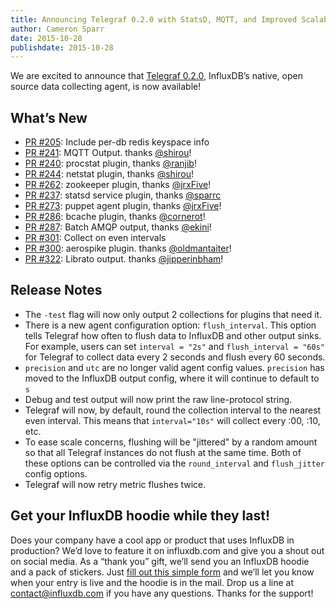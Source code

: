 ```yaml
---
title: Announcing Telegraf 0.2.0 with StatsD, MQTT, and Improved Scalability
author: Cameron Sparr
date: 2015-10-28
publishdate: 2015-10-28
---
```


We are excited to announce that [Telegraf 0.2.0](https://github.com/influxdb/telegraf), InfluxDB’s native, open source data collecting
agent, is now available!

## What’s New

- [PR #205](https://github.com/influxdb/telegraf/pull/205): Include per-db redis keyspace info
- [PR #241](https://github.com/influxdb/telegraf/pull/241): MQTT Output. thanks [@shirou](https://github.com/shirou)!
- [PR #240](https://github.com/influxdb/telegraf/pull/240): procstat plugin, thanks [@ranjib](https://github.com/ranjib)!
- [PR #244](https://github.com/influxdb/telegraf/pull/244): netstat plugin, thanks [@shirou](https://github.com/shirou)!
- [PR #262](https://github.com/influxdb/telegraf/pull/262): zookeeper plugin, thanks [@jrxFive](https://github.com/jrxFive)!
- [PR #237](https://github.com/influxdb/telegraf/pull/237): statsd service plugin, thanks [@sparrc](https://github.com/sparrc)
- [PR #273](https://github.com/influxdb/telegraf/pull/273): puppet agent plugin, thanks [@jrxFive](https://github.com/jrxFive)!
- [PR #286](https://github.com/influxdb/telegraf/pull/286): bcache plugin, thanks [@cornerot](https://github.com/cornerot)!
- [PR #287](https://github.com/influxdb/telegraf/pull/287): Batch AMQP output, thanks [@ekini](https://github.com/ekini)!
- [PR #301](https://github.com/influxdb/telegraf/pull/301): Collect on even intervals
- [PR #300](https://github.com/influxdb/telegraf/pull/300): aerospike plugin. thanks [@oldmantaiter](https://github.com/oldmantaiter)!
- [PR #322](https://github.com/influxdb/telegraf/pull/322): Librato output. thanks [@jipperinbham](https://github.com/jipperinbham)!

## Release Notes

- The `-test` flag will now only output 2 collections for plugins that need it.
- There is a new agent configuration option: `flush_interval`. This option tells Telegraf how often to flush data to InfluxDB and other output sinks. For example, users can set `interval = "2s"` and `flush_interval = "60s"` for Telegraf to collect data every 2 seconds and flush every 60 seconds.
- `precision` and `utc` are no longer valid agent config values. `precision` has moved to the InfluxDB output config, where it will continue to default to `s`
- Debug and test output will now print the raw line-protocol string.
- Telegraf will now, by default, round the collection interval to the nearest
even interval. This means that `interval="10s"` will collect every :00, :10, etc.
- To ease scale concerns, flushing will be "jittered" by a random amount so that
all Telegraf instances do not flush at the same time. Both of these options can
be controlled via the `round_interval` and `flush_jitter` config options.
- Telegraf will now retry metric flushes twice.

## Get your InfluxDB hoodie while they last!

Does your company have a cool app or product that uses InfluxDB in production? We’d love to feature it on influxdb.com and give you a shout out on social media. As a “thank you” gift, we’ll send you an InfluxDB hoodie and a pack of stickers. Just [fill out this simple form](https://influxdb.com/testimonials/) and we’ll let you know when your entry is live and the hoodie is in the mail. Drop us a line at contact@influxdb.com if you have any questions. Thanks for the support!
